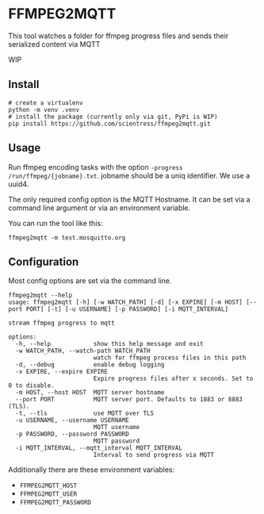 # FFMPEG2MQTT

This tool watches a folder for ffmpeg progress files and sends their serialized content via MQTT

WIP

## Install

```shell
# create a virtualenv
python -m venv .venv
# install the package (currently only via git, PyPi is WIP)
pip install https://github.com/scientress/ffmpeg2mqtt.git
```

## Usage

Run ffmpeg encoding tasks with the option `-progress /run/ffmpeg/{jobname}.txt`.
jobname should be a uniq identifier. We use a uuid4.

The only required config option is the MQTT Hostname.
It can be set via a command line argument or via an environment variable.

You can run the tool like this:
```shell
ffmpeg2mqtt -m test.mosquitto.org
```

## Configuration

Most config options are set via the command line.

```
ffmpeg2mqtt --help
usage: ffmpeg2mqtt [-h] [-w WATCH_PATH] [-d] [-x EXPIRE] [-m HOST] [--port PORT] [-t] [-u USERNAME] [-p PASSWORD] [-i MQTT_INTERVAL]

stream ffmpeg progress to mqtt

options:
  -h, --help            show this help message and exit
  -w WATCH_PATH, --watch-path WATCH_PATH
                        watch for ffmpeg process files in this path
  -d, --debug           enable debug logging
  -x EXPIRE, --expire EXPIRE
                        Expire progress files after x seconds. Set to 0 to disable.
  -m HOST, --host HOST  MQTT server hostname
  --port PORT           MQTT server port. Defaults to 1883 or 8883 (TLS).
  -t, --tls             use MQTT over TLS
  -u USERNAME, --username USERNAME
                        MQTT username
  -p PASSWORD, --password PASSWORD
                        MQTT password
  -i MQTT_INTERVAL, --mqtt_interval MQTT_INTERVAL
                        Interval to send progress via MQTT
```

Additionally there are these environment variables:
* `FFMPEG2MQTT_HOST`
* `FFMPEG2MQTT_USER`
* `FFMPEG2MQTT_PASSWORD`
